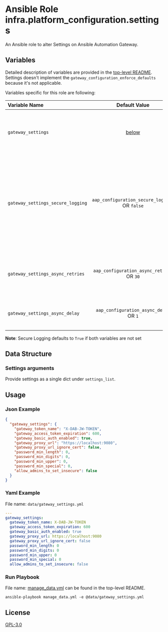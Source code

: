 # Ansible Role infra.platform_configuration.settings

An Ansible role to alter Settings on Ansible Automation Gateway.

## Variables

Detailed description of variables are provided in the [top-level README](../../README.md).
Settings doesn't implement the `gateway_configuration_enforce_defaults` because it's not applicable.

Variables specific for this role are following:

| Variable Name                                   |                   Default Value                    | Required | Description                                                                                                                                                     |                                                      |
|:------------------------------------------------|:--------------------------------------------------:|:--------:|:----------------------------------------------------------------------------------------------------------------------------------------------------------------|:----------------------------------------------------:|
| `gateway_settings`          |            [below](#settings-arguments)            |   yes    | Data structure describing your setting entries described below.                                                                                                 |                |
| `gateway_settings_secure_logging` | `aap_configuration_secure_logging` OR `false`  |    no    | Whether or not to include the sensitive settings role tasks in the log. Set this value to `True` if you will be providing your sensitive values from elsewhere. |      |
| `gateway_settings_async_retries`  |   `aap_configuration_async_retries` OR `30`    |    no    | This variable sets the number of retries to attempt for the role.                                                                                               |  |
| `gateway_settings_async_delay`    |     `aap_configuration_async_delay` OR `1`     |    no    | This sets the delay between retries for the role.                                                                                                               |  |

**Note**: Secure Logging defaults to `True` if both variables are not set

## Data Structure

### Settings arguments

Provide settings as a single dict under `settings_list`.

## Usage

### Json Example

```json
{
  "gateway_settings": {
    "gateway_token_name": "X-DAB-JW-TOKEN",
    "gateway_access_token_expiration": 600,
    "gateway_basic_auth_enabled": true,
    "gateway_proxy_url": "https://localhost:9080",
    "gateway_proxy_url_ignore_cert": false,
    "password_min_length": 0,
    "password_min_digits": 0,
    "password_min_upper": 0,
    "password_min_special": 0,
    "allow_admins_to_set_insecure": false
  }
}

```

### Yaml Example

File name: `data/gateway_settings.yml`

```yaml
---
gateway_settings:
  gateway_token_name: X-DAB-JW-TOKEN
  gateway_access_token_expiration: 600
  gateway_basic_auth_enabled: true
  gateway_proxy_url: https://localhost:9080
  gateway_proxy_url_ignore_cert: false
  password_min_length: 0
  password_min_digits: 0
  password_min_upper: 0
  password_min_special: 0
  allow_admins_to_set_insecure: false


```

### Run Playbook

File name: [manage_data.yml](../../README.md#example-ansible-playbook) can be found in the top-level README.

```shell
ansible-playbook manage_data.yml -e @data/gateway_settings.yml
```

## License

[GPL-3.0](https://github.com/redhat-cop/aap_configuration#licensing)
